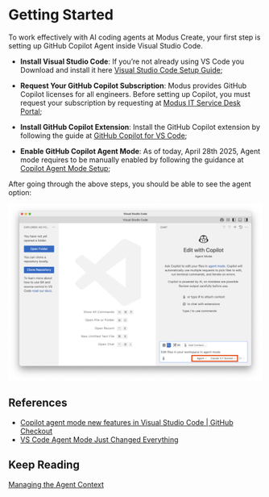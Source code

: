 # Getting Started

To work effectively with AI coding agents at Modus Create, your first step is setting up GitHub Copilot Agent inside Visual Studio Code.

- **Install Visual Studio Code**: If you’re not already using VS Code you Download and install it here [Visual Studio Code Setup Guide](https://code.visualstudio.com/docs/setup/setup-overview);

- **Request Your GitHub Copilot Subscription**: Modus provides GitHub Copilot licenses for all engineers. Before setting up Copilot, you must request your subscription by requesting at [Modus IT Service Desk Portal](https://moduscreate.atlassian.net/servicedesk/customer/portals);

- **Install GitHub Copilot Extension**: Install the GitHub Copilot extension by following the guide at [GitHub Copilot for VS Code](https://code.visualstudio.com/docs/copilot/setup);

- **Enable GitHub Copilot Agent Mode**: As of today, April 28th 2025, Agent mode requires to be manually enabled by following the guidance at [Copilot Agent Mode Setup](https://code.visualstudio.com/docs/copilot/chat/chat-agent-mode);

After going through the above steps, you should be able to see the agent option:

![Agent Mode Enabled](./assets/agent_mode.png)

## References

- [Copilot agent mode new features in Visual Studio Code | GitHub Checkout](https://www.youtube.com/watch?v=aKx5I0Mrr9g)
- [VS Code Agent Mode Just Changed Everything](https://www.youtube.com/watch?v=dutyOc_cAEU)

## Keep Reading

[Managing the Agent Context](./CONTEX.md)
